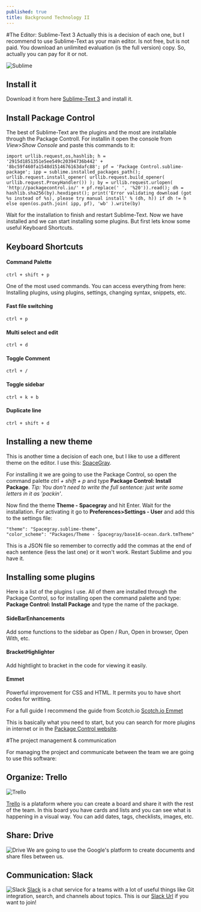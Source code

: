 ```yaml
---
published: true
title: Background Technology II
---
```



#The Editor: Sublime-Text 3
Actually this is a decision of each one, but I recommend to use Sublime-Text as your main editor. Is not free, but is not paid. You download an unlimited evaluation (is the full version) copy. So, actually you can pay for it or not.

![Sublime](http://i.imgur.com/zd6HAqc.png)

## Install it
Download it from here [Sublime-Text 3](http://www.sublimetext.com/3) and install it.

## Install Package Control

The best of Sublime-Text are the plugins and the most are installable through the Package Controll. For installin it open the console from *View>Show Console* and paste this commands to it:

	import urllib.request,os,hashlib; h = '2915d1851351e5ee549c20394736b442' + 			'8bc59f460fa1548d1514676163dafc88'; pf = 'Package Control.sublime-package'; ipp = sublime.installed_packages_path(); urllib.request.install_opener( urllib.request.build_opener( urllib.request.ProxyHandler()) ); by = urllib.request.urlopen( 'http://packagecontrol.io/' + pf.replace(' ', '%20')).read(); dh = hashlib.sha256(by).hexdigest(); print('Error validating download (got %s instead of %s), please try manual install' % (dh, h)) if dh != h else open(os.path.join( ipp, pf), 'wb' ).write(by)


Wait for the installation to finish and restart Sublime-Text. Now we have installed and we can start installing some plugins. But first lets know some useful Keyboard Shortcuts.

## Keyboard Shortcuts

#### Command Palette
	ctrl + shift + p
One of the most used commands. You can access everything from here: Installing plugins, using plugins, settings, changing syntax, snippets, etc.
#### Fast file switching
	ctrl + p    
#### Multi select and edit
	ctrl + d
#### Toggle Comment
	ctrl + /
#### Toggle sidebar
	ctrl + k + b
#### Duplicate line
	ctrl + shift + d
    

## Installing a new theme

This is another time a decision of each one, but I like to use a different theme on the editor. I use this: [SpaceGray](https://github.com/kkga/spacegray).

For installing it we are going to use the Package Control, so open the command palette *ctrl + shift + p* and type **Package Control: Install Package**. *Tip: You don't need to write the full sentence: just write some letters in it as 'packin'*. 

Now find the theme **Theme - Spacegray** and hit Enter. Wait for the installation. For activating it go to **Preferences>Settings - User** and add this to the settings file:

	"theme": "Spacegray.sublime-theme",
  	"color_scheme": "Packages/Theme - Spacegray/base16-ocean.dark.tmTheme"

This is a JSON file so remember to correctly add the commas at the end of each sentence (less the last one) or it won't work. Restart Sublime and you have it.


## Installing some plugins

Here is a list of the plugins I use. All of them are installed through the Package Control, so for installing open the command palette and type: **Package Control: Install Package** and type the name of the package.

#### SideBarEnhancements
Add some functions to the sidebar as Open / Run, Open in browser, Open With, etc.
#### BracketHighlighter
Add hightlight to bracket in the code for viewing it easily.
#### Emmet
Powerful improvement for CSS and HTML. It permits you to have short codes for writting. 

For a full guide I recommend the guide from Scotch.io [Scotch.io Emmet](https://scotch.io/tutorials/write-html-crazy-fast-with-emmet-an-interactive-guide)

This is basically what you need to start, but you can search for more plugins in internet or in the [Package Control website](https://packagecontrol.io/).


#The project management & communication

For managing the project and communicate between the team we are going to use this software:

## Organize: Trello

![Trello](http://i.imgur.com/pKF6WP9.png)

[Trello](trello.com) is a plataform where you can create a board and share it with the rest of the team. In this board you have cards and lists and you can see what is happening in a visual way. You can add dates, tags, checklists, images, etc. 

## Share: Drive
![Drive](http://i.imgur.com/ZoqAdmv.jpg)
We are going to use the Google's platform to create documents and share files between us.

## Communication: Slack
![Slack](http://i.imgur.com/oklSzMm.png)
[Slack](https://slack.com/) is a chat service for a teams with a lot of useful things like Git integration, search, and channels about topics. 
This is our [Slack Url](https://plazagrama.slack.com) if you want to join!

